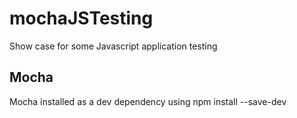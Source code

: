 # mochaJSTesting
Show case for some Javascript application testing

## Mocha
Mocha installed as a dev dependency using npm install --save-dev
